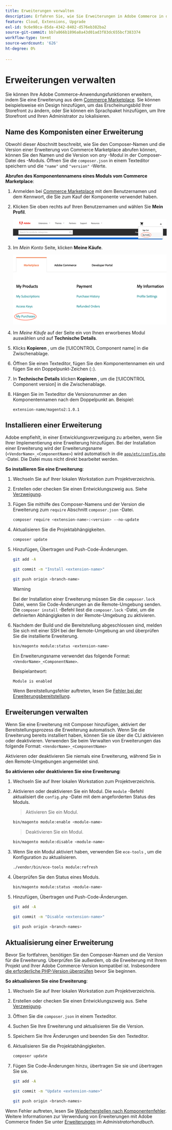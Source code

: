 ```yaml
---
title: Erweiterungen verwalten
description: Erfahren Sie, wie Sie Erweiterungen in Adobe Commerce in der Cloud-Infrastruktur installieren und verwalten.
feature: Cloud, Extensions, Upgrade
exl-id: 9c6e98ca-85da-4342-8402-d576eb382ba2
source-git-commit: bb7a866b1896a8a43d01ad3f83dc655bcf383374
workflow-type: tm+mt
source-wordcount: '626'
ht-degree: 0%

---
```


# Erweiterungen verwalten

Sie können Ihre Adobe Commerce-Anwendungsfunktionen erweitern, indem Sie eine Erweiterung aus dem [Commerce Marketplace](https://marketplace.magento.com). Sie können beispielsweise ein Design hinzufügen, um das Erscheinungsbild Ihrer Storefront zu ändern, oder Sie können ein Sprachpaket hinzufügen, um Ihre Storefront und Ihren Administrator zu lokalisieren.

## Name des Komponisten einer Erweiterung

Obwohl dieser Abschnitt beschreibt, wie Sie den Composer-Namen und die Version einer Erweiterung von Commerce Marketplace abrufen können, können Sie den Namen und die Version von _any_ -Modul in der Composer-Datei des -Moduls. Öffnen Sie die `composer.json` in einem Texteditor speichern und die `"name"` und `"version"` -Werte.

**Abrufen des Komponentennamens eines Moduls vom Commerce Marketplace**:

1. Anmelden bei [Commerce Marketplace](https://marketplace.magento.com) mit dem Benutzernamen und dem Kennwort, die Sie zum Kauf der Komponente verwendet haben.

1. Klicken Sie oben rechts auf Ihren Benutzernamen und wählen Sie **Mein Profil**.

   ![Zugriff auf Ihr Marketplace-Konto](../../assets/marketplace/my-profile.png)

1. Im _Mein Konto_ Seite, klicken **Meine Käufe**.

   ![Kaufverlauf für Marketplace](../../assets/marketplace/my-purchases.png)

1. Im _Meine Käufe_ auf der Seite ein von Ihnen erworbenes Modul auswählen und auf **Technische Details**.

1. Klicks **Kopieren** , um die [!UICONTROL Component name] in die Zwischenablage.

1. Öffnen Sie einen Texteditor, fügen Sie den Komponentennamen ein und fügen Sie ein Doppelpunkt-Zeichen (`:`).

1. In **Technische Details** klicken **Kopieren** , um die [!UICONTROL Component version] in die Zwischenablage.

1. Hängen Sie im Texteditor die Versionsnummer an den Komponentennamen nach dem Doppelpunkt an. Beispiel:

   ```text
   extension-name/magento2:1.0.1
   ```

## Installieren einer Erweiterung

Adobe empfiehlt, in einer Entwicklungsverzweigung zu arbeiten, wenn Sie Ihrer Implementierung eine Erweiterung hinzufügen. Bei der Installation einer Erweiterung wird der Erweiterungsname (`<VendorName>_<ComponentName>`) wird automatisch in die [`app/etc/config.php`](https://experienceleague.adobe.com/docs/commerce-operations/configuration-guide/files/deployment-files.html) -Datei. Die Datei muss nicht direkt bearbeitet werden.

**So installieren Sie eine Erweiterung**:

1. Wechseln Sie auf Ihrer lokalen Workstation zum Projektverzeichnis.

1. Erstellen oder checken Sie einen Entwicklungszweig aus. Siehe [Verzweigung](../development/cli-branches.md).

1. Fügen Sie mithilfe des Composer-Namens und der Version die Erweiterung zum `require` Abschnitt `composer.json` -Datei.

   ```bash
   composer require <extension-name>:<version> --no-update
   ```

1. Aktualisieren Sie die Projektabhängigkeiten.

   ```bash
   composer update
   ```

1. Hinzufügen, Übertragen und Push-Code-Änderungen.

   ```bash
   git add -A
   ```

   ```bash
   git commit -m "Install <extension-name>"
   ```

   ```bash
   git push origin <branch-name>
   ```

   >[!WARNING]
   >
   >Bei der Installation einer Erweiterung müssen Sie die `composer.lock` Datei, wenn Sie Code-Änderungen an die Remote-Umgebung senden. Die `composer install` -Befehl liest die `composer.lock` -Datei, um die definierten Abhängigkeiten in der Remote-Umgebung zu aktivieren.

1. Nachdem der Build und die Bereitstellung abgeschlossen sind, melden Sie sich mit einer SSH bei der Remote-Umgebung an und überprüfen Sie die installierte Erweiterung.

   ```bash
   bin/magento module:status <extension-name>
   ```

   Ein Erweiterungsname verwendet das folgende Format: `<VendorName>_<ComponentName>`.

   Beispielantwort:

   ```terminal
   Module is enabled
   ```

   Wenn Bereitstellungsfehler auftreten, lesen Sie [Fehler bei der Erweiterungsbereitstellung](../deploy/recover-failed-deployment.md).

## Erweiterungen verwalten

Wenn Sie eine Erweiterung mit Composer hinzufügen, aktiviert der Bereitstellungsprozess die Erweiterung automatisch. Wenn Sie die Erweiterung bereits installiert haben, können Sie sie über die CLI aktivieren oder deaktivieren. Verwenden Sie beim Verwalten von Erweiterungen das folgende Format: `<VendorName>_<ComponentName>`

Aktivieren oder deaktivieren Sie niemals eine Erweiterung, während Sie in den Remote-Umgebungen angemeldet sind.

**So aktivieren oder deaktivieren Sie eine Erweiterung**:

1. Wechseln Sie auf Ihrer lokalen Workstation zum Projektverzeichnis.

1. Aktivieren oder deaktivieren Sie ein Modul. Die `module` -Befehl aktualisiert die `config.php` -Datei mit dem angeforderten Status des Moduls.

   >Aktivieren Sie ein Modul.

   ```bash
   bin/magento module:enable <module-name>
   ```

   >Deaktivieren Sie ein Modul.

   ```bash
   bin/magento module:disable <module-name>
   ```

1. Wenn Sie ein Modul aktiviert haben, verwenden Sie `ece-tools` , um die Konfiguration zu aktualisieren.

   ```bash
   ./vendor/bin/ece-tools module:refresh
   ```

1. Überprüfen Sie den Status eines Moduls.

   ```bash
   bin/magento module:status <module-name>
   ```

1. Hinzufügen, Übertragen und Push-Code-Änderungen.

   ```bash
   git add -A
   ```

   ```bash
   git commit -m "Disable <extension-name>"
   ```

   ```bash
   git push origin <branch-names>
   ```

## Aktualisierung einer Erweiterung

Bevor Sie fortfahren, benötigen Sie den Composer-Namen und die Version für die Erweiterung. Überprüfen Sie außerdem, ob die Erweiterung mit Ihrem Projekt und Ihrer Adobe Commerce-Version kompatibel ist. Insbesondere [die erforderliche PHP-Version überprüfen](https://experienceleague.adobe.com/docs/commerce-operations/installation-guide/system-requirements.html) bevor Sie beginnen.

**So aktualisieren Sie eine Erweiterung**:

1. Wechseln Sie auf Ihrer lokalen Workstation zum Projektverzeichnis.

1. Erstellen oder checken Sie einen Entwicklungszweig aus. Siehe [Verzweigung](../development/cli-branches.md).

1. Öffnen Sie die `composer.json` in einem Texteditor.

1. Suchen Sie Ihre Erweiterung und aktualisieren Sie die Version.

1. Speichern Sie Ihre Änderungen und beenden Sie den Texteditor.

1. Aktualisieren Sie die Projektabhängigkeiten.

   ```bash
   composer update
   ```

1. Fügen Sie Code-Änderungen hinzu, übertragen Sie sie und übertragen Sie sie.

   ```bash
   git add -A
   ```

   ```bash
   git commit -m "Update <extension-name>"
   ```

   ```bash
   git push origin <branch-names>
   ```

Wenn Fehler auftreten, lesen Sie [Wiederherstellen nach Komponentenfehler](../deploy/recover-failed-deployment.md). Weitere Informationen zur Verwendung von Erweiterungen mit Adobe Commerce finden Sie unter [Erweiterungen](https://experienceleague.adobe.com/docs/commerce-admin/start/resources/extensions.html) im _Administratorhandbuch_.
